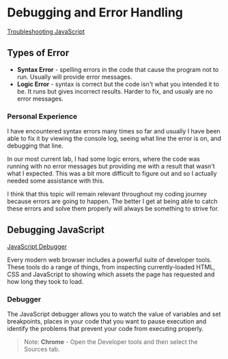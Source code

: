 # Debugging and Error Handling

[Troubleshooting JavaScript](https://developer.mozilla.org/en-US/docs/Learn/JavaScript/First_steps/What_went_wrong)

## Types of Error

- **Syntax Error** - spelling errors in the code that cause the program not to run. Usually will provide error messages.
- **Logic Error** - syntax is correct but the code isn't what you intended it to be. It runs but gives incorrect results. Harder to fix, and usualy are no error messages.

### Personal Experience

I have encountered syntax errors many times so far and usually I  have been able to fix it by viewing the console log, seeing what line the error is on, and debugging that line.

In our most current lab, I had some logic errors, where the code was running with no error messages but providing me with a result that wasn't what I expected. This was a bit more difficult to figure out and so I actually needed some assistance with this.

I think that this topic will remain relevant throughout my coding journey because errors are going to happen. The better I get at being able to catch these errors and solve them properly will always be something to strive for.

## Debugging JavaScript

[JavaScript Debugger](https://developer.mozilla.org/en-US/docs/Learn/Common_questions/Tools_and_setup/What_are_browser_developer_tools#the_javascript_debugger)

Every modern web browser includes a powerful suite of developer tools. These tools do a range of things, from inspecting currently-loaded HTML, CSS and JavaScript to showing which assets the page has requested and how long they took to load.

### Debugger

The JavaScript debugger allows you to watch the value of variables and set breakpoints, places in your code that you want to pause execution and identify the problems that prevent your code from executing properly.

> Note: **Chrome** - Open the Developer tools and then select the Sources tab.

